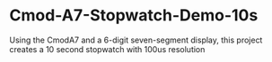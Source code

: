 # Cmod-A7-Stopwatch-Demo-10s
Using the CmodA7 and a 6-digit seven-segment display, this project creates a 10 second stopwatch with 100us resolution
